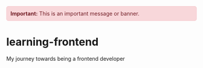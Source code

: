 <div style="background-color: #f8d7da; color: #721c24; padding: 10px; border: 1px solid #f5c6cb; border-radius: 5px; margin-bottom: 15px;">
  <strong>Important:</strong> This is an important message or banner.
</div>


# learning-frontend
My journey towards being a frontend developer
